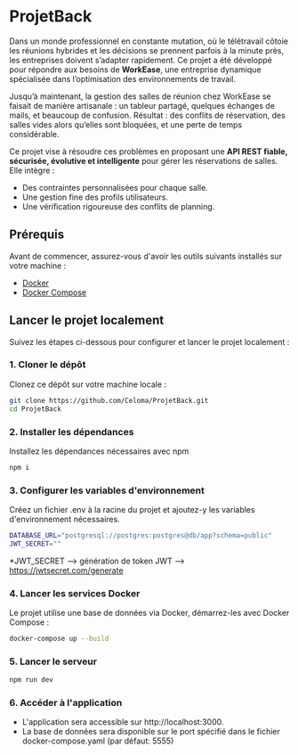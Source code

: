 # ProjetBack

Dans un monde professionnel en constante mutation, où le télétravail côtoie les réunions hybrides et les décisions se prennent parfois à la minute près, les entreprises doivent s’adapter rapidement. Ce projet a été développé pour répondre aux besoins de **WorkEase**, une entreprise dynamique spécialisée dans l’optimisation des environnements de travail.

Jusqu’à maintenant, la gestion des salles de réunion chez WorkEase se faisait de manière artisanale : un tableur partagé, quelques échanges de mails, et beaucoup de confusion. Résultat : des conflits de réservation, des salles vides alors qu’elles sont bloquées, et une perte de temps considérable.

Ce projet vise à résoudre ces problèmes en proposant une **API REST fiable, sécurisée, évolutive et intelligente** pour gérer les réservations de salles. Elle intègre :
- Des contraintes personnalisées pour chaque salle.
- Une gestion fine des profils utilisateurs.
- Une vérification rigoureuse des conflits de planning.

## Prérequis

Avant de commencer, assurez-vous d'avoir les outils suivants installés sur votre machine :
- [Docker](https://www.docker.com/)
- [Docker Compose](https://docs.docker.com/compose/)

## Lancer le projet localement

Suivez les étapes ci-dessous pour configurer et lancer le projet localement :

### 1. Cloner le dépôt
Clonez ce dépôt sur votre machine locale :
```bash
git clone https://github.com/Celoma/ProjetBack.git
cd ProjetBack
```

### 2. Installer les dépendances
Installez les dépendances nécessaires avec npm
```bash
npm i
```

### 3. Configurer les variables d'environnement
Créez un fichier .env à la racine du projet et ajoutez-y les variables d'environnement nécessaires.
```bash
DATABASE_URL="postgresql://postgres:postgres@db/app?schema=public"
JWT_SECRET=""
```
*JWT_SECRET --> génération de token JWT --> https://jwtsecret.com/generate

### 4. Lancer les services Docker
Le projet utilise une base de données via Docker, démarrez-les avec Docker Compose :
```bash
docker-compose up --build
```

### 5. Lancer le serveur
```bash
npm run dev
```

### 6. Accéder à l'application
- L'application sera accessible sur http://localhost:3000.
- La base de données sera disponible sur le port spécifié dans le fichier docker-compose.yaml (par défaut: 5555)